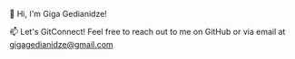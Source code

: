 👋 Hi, I'm Giga Gedianidze!


📫 Let's GitConnect! Feel free to reach out to me on GitHub or via email at gigagedianidze@gmail.com

